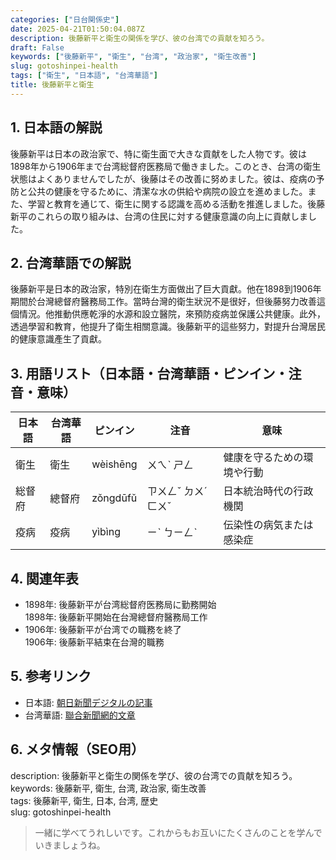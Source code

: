 ```yaml
---
categories: ["日台関係史"]
date: 2025-04-21T01:50:04.087Z
description: 後藤新平と衛生の関係を学び、彼の台湾での貢献を知ろう。
draft: False
keywords: ["後藤新平", "衛生", "台湾", "政治家", "衛生改善"]
slug: gotoshinpei-health
tags: ["衛生", "日本語", "台湾華語"]
title: 後藤新平と衛生
---
```




## 1. 日本語の解説  
後藤新平は日本の政治家で、特に衛生面で大きな貢献をした人物です。彼は1898年から1906年まで台湾総督府医務局で働きました。このとき、台湾の衛生状態はよくありませんでしたが、後藤はその改善に努めました。彼は、疫病の予防と公共の健康を守るために、清潔な水の供給や病院の設立を進めました。また、学習と教育を通じて、衛生に関する認識を高める活動を推進しました。後藤新平のこれらの取り組みは、台湾の住民に対する健康意識の向上に貢献しました。

## 2. 台湾華語での解説  
後藤新平是日本的政治家，特別在衛生方面做出了巨大貢獻。他在1898到1906年期間於台灣總督府醫務局工作。當時台灣的衛生狀況不是很好，但後藤努力改善這個情況。他推動供應乾淨的水源和設立醫院，來預防疫病並保護公共健康。此外，透過學習和教育，他提升了衛生相關意識。後藤新平的這些努力，對提升台灣居民的健康意識產生了貢獻。

## 3. 用語リスト（日本語・台湾華語・ピンイン・注音・意味）  
| 日本語       | 台湾華語       | ピンイン       | 注音          | 意味                     |
|--------------|---------------|----------------|---------------|--------------------------|
| 衛生         | 衛生          | wèishēng       | ㄨㄟˋ ㄕㄥ     | 健康を守るための環境や行動 |
| 総督府       | 總督府        | zǒngdūfǔ       | ㄗㄨㄥˇ ㄉㄨˊ ㄈㄨˇ  | 日本統治時代の行政機関       |
| 疫病         | 疫病          | yìbìng         | ㄧˋ ㄅㄧㄥˋ    | 伝染性の病気または感染症    |

## 4. 関連年表  
- 1898年: 後藤新平が台湾総督府医務局に勤務開始  
  1898年: 後藤新平開始在台灣總督府醫務局工作  
- 1906年: 後藤新平が台湾での職務を終了  
  1906年: 後藤新平結束在台灣的職務

## 5. 参考リンク  
- 日本語: [朝日新聞デジタルの記事](https://www.asahi.com/)
- 台湾華語: [聯合新聞網的文章](https://udn.com/)

## 6. メタ情報（SEO用）  
description: 後藤新平と衛生の関係を学び、彼の台湾での貢献を知ろう。  
keywords: 後藤新平, 衛生, 台湾, 政治家, 衛生改善  
tags: 後藤新平, 衛生, 日本, 台湾, 歴史  
slug: gotoshinpei-health

> 一緒に学べてうれしいです。これからもお互いにたくさんのことを学んでいきましょうね。